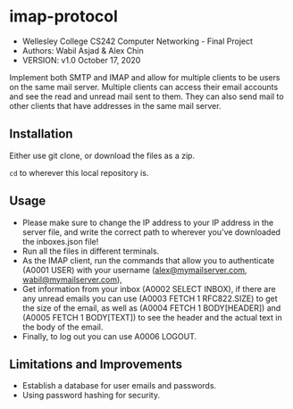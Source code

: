 # imap-protocol
* Wellesley College CS242 Computer Networking - Final Project
* Authors: Wabil Asjad & Alex Chin 
* VERSION: v1.0 October 17, 2020

Implement both SMTP and IMAP and allow for multiple clients to be users on the same mail server. Multiple clients can access their email accounts and see the read and unread mail sent to them. They can also send mail to other clients that have addresses in the same mail server. 

## Installation
Either use git clone, or download the files as a zip.

```cd``` to wherever this local repository is. 

## Usage

* Please make sure to change the IP address to your IP address in the server file, and write the correct path to wherever you’ve downloaded the inboxes.json file! 
* Run all the files in different terminals. 
* As the IMAP client, run the commands that allow you to authenticate (A0001 USER) with your username (alex@mymailserver.com, wabil@mymailserver.com), 
* Get information from your inbox (A0002 SELECT INBOX), if there are any unread emails you can use (A0003 FETCH 1 RFC822.SIZE) to get the size of the email, as well as (A0004 FETCH 1 BODY[HEADER]) and (A0005 FETCH 1 BODY[TEXT]) to see the header and the actual text in the body of the email. 
* Finally, to log out you can use A0006 LOGOUT. 

## Limitations and Improvements
* Establish a database for user emails and passwords.
* Using password hashing for security.


